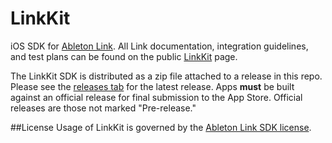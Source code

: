 LinkKit
=========

iOS SDK for [Ableton Link](https://ableton.com/link). All Link documentation, integration guidelines, and test plans can be found on the public [LinkKit](https://ableton.github.io/linkkit) page.

The LinkKit SDK is distributed as a zip file attached to a release in this repo. Please see the [releases tab](https://github.com/Ableton/LinkKit/releases) for the latest release. Apps **must** be built against an official release for final submission to the App Store. Official releases are those not marked "Pre-release."

##License
Usage of LinkKit is governed by the [Ableton Link SDK license](Ableton_Link_SDK_License_v2.0.pdf).
